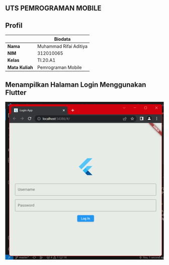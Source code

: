 ## UTS PEMROGRAMAN MOBILE

## Profil
| | Biodata |
| -------- | --- |
| **Nama** | Muhammad Rifai Aditiya |
| **NIM** | 312010065 |
| **Kelas** | TI.20.A1 |
| **Mata Kuliah** | Pemrograman Mobile |

## Menampilkan Halaman Login Menggunakan Flutter

![LOGIN](IMG/90.png) 